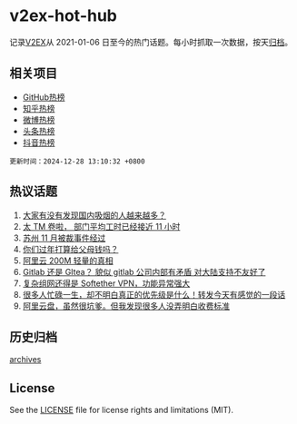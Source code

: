 # v2ex-hot-hub

 记录[V2EX](https://www.v2ex.com/)从 2021-01-06 日至今的热门话题。每小时抓取一次数据，按天[归档](archives)。
 
 ## 相关项目

- [GitHub热榜](https://github.com/lonnyzhang423/github-hot-hub)
- [知乎热榜](https://github.com/lonnyzhang423/zhihu-hot-hub)
- [微博热榜](https://github.com/lonnyzhang423/weibo-hot-hub)
- [头条热榜](https://github.com/lonnyzhang423/toutiao-hot-hub)
- [抖音热榜](https://github.com/lonnyzhang423/douyin-hot-hub)


 `更新时间：2024-12-28 13:10:32 +0800`

## 热议话题

1. [大家有没有发现国内吸烟的人越来越多？](https://www.v2ex.com/t/1100686)
1. [太 TM 卷啦， 部门平均工时已经接近 11 小时](https://www.v2ex.com/t/1100724)
1. [苏州 11 月被裁事件经过](https://www.v2ex.com/t/1100729)
1. [你们过年打算给父母钱吗？](https://www.v2ex.com/t/1100726)
1. [阿里云 200M 轻量的真相](https://www.v2ex.com/t/1100755)
1. [Gitlab 还是 GItea？ 貌似 gitlab 公司内部有矛盾 对大陆支持不友好了](https://www.v2ex.com/t/1100764)
1. [复杂组网还得是 Softether VPN，功能异常强大](https://www.v2ex.com/t/1100777)
1. [很多人忙碌一生，却不明白真正的优先级是什么！转发今天有感觉的一段话](https://www.v2ex.com/t/1100756)
1. [阿里云盘，虽然很坑爹。但我发现很多人没弄明白收费标准](https://www.v2ex.com/t/1100694)

## 历史归档

[archives](archives)

## License

See the [LICENSE](LICENSE) file for license rights and limitations (MIT).
